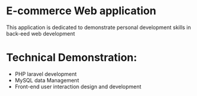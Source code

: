 # E-commerce Web application
This application is dedicated to demonstrate personal development skills in back-eed web development 

# Technical Demonstration:
- PHP laravel development
- MySQL data Management
- Front-end user interaction design and development

